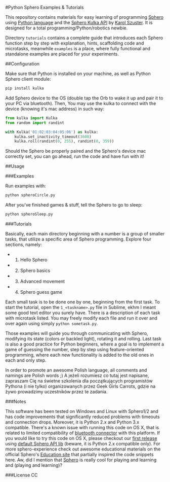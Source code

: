 #Python Sphero Examples & Tutorials

This repository contains materials for easy learning of programming [Sphero](http://www.gosphero.com/) using [Python language](https://www.python.org/) and the [Sphero Kulka API](https://github.com/karol-szuster/kulka) by [Karol Szuster](https://github.com/karol-szuster). It is designed for a total programming/Python/robotics newbie.

Directory ```tutorials``` contains a complete guide that introduces each Sphero function step by step with explanation, hints, scaffolding code and microtasks, meanwhile ```examples``` is a place, where fully functional and standalone examples are placed for your experiments.

##Configuration

Make sure that Python is installed on your machine, as well as Python Sphero client module:
```sh
pip install kulka
```
Add Sphero device to the OS (double tap the Orb to wake it up and pair it to your PC via bluetooth). Then, You may use the kulka to connect with the device (knowing it's mac address) in such way:
```python
from kulka import Kulka
from random import randint

with Kulka('01:02:03:04:05:06') as kulka:
    kulka.set_inactivity_timeout(3600)
    kulka.roll(randint(0, 255), randint(0, 359))
```
Should the Sphero be properly paired and the Sphero's device mac correctly set, you can go ahead, run the code and have fun with it!

##Usage

###Examples

Run examples with:
```sh
python spheroCircle.py
```
After you've finished games & stuff, tell the Sphero to go to sleep:
```sh
python spheroSleep.py
```

###Tutorials

Basically, each main directory beginning with a number is a group of smaller tasks, that utilize a specific area of Sphero programming. Explore four sections, namely:
* 1. Hello Sphero
* 2. Sphero basics
* 3. Advanced movement
* 4. Sphero guess game

Each small task is to be done one by one, beginning from the first task. To start the tutorial, open the ```1_<taskname>.py``` file in Sublime, ekhm I meant some good text editor you surely have. There is a description of each task with microtask listed. You may freely modify each file and run it over and over again using simply ```python sometask.py```.

Those examples will guide you through communicating with Sphero, modifying its state (colors or backled light), rotating it and rolling. Last task is also a good practice for Python beginners, where a goal is to implement a game of guessing the number, step by step using feature-oriented programming, where each new functionality is added to the old ones in each and only step.

In order to promote an awesome Polish language, all comments and namings are Polish words ;) A jeżeli rozumiesz co tutaj jest napisane, zapraszam Cię na świetne szkolenia dla początkujących programistów Pythona (i nie tylko) organizowanych przez Geek Girls Carrots, gdzie na żywo prowadzimy uczestników przez te zadania.

###Notes

This software has been tested on Windows and Linux with Sphero1/2 and has code improvements that significantly reduced problems with timeouts and connection drops. Moreover, it is Python 2.x and Python 3.x compatible. There's a known issue with running this code on OS X, that is related to limited compatibility of [bluetooth connector](https://github.com/karulis/pybluez) with this platform. If you would like to try this code on OS X, please checkout our [first release](https://github.com/zdanowiczkonrad/PythonSphero/releases/tag/v1.0.0) using [default Sphero API lib](https://github.com/faulkner/sphero) (beware, it is Python 2.x compatible only). For more sphero-experience check out awesome educational materials on the official Sphero's [Education site](http://www.gosphero.com/education/) that partially inspired the code snippets here. Aw, did I mention that [Sphero](http://www.gosphero.com/) is really cool for playing and learning and (playing and learning)?

###License
CC
